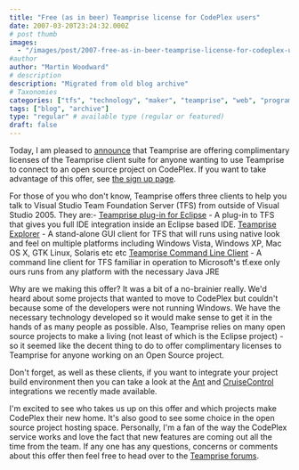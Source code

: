 ```yaml
---
title: "Free (as in beer) Teamprise license for CodePlex users"
date: 2007-03-20T23:24:32.000Z
# post thumb
images:
  - "/images/post/2007-free-as-in-beer-teamprise-license-for-codeplex-users.jpg"
#author
author: "Martin Woodward"
# description
description: "Migrated from old blog archive"
# Taxonomies
categories: ["tfs", "technology", "maker", "teamprise", "web", "programming", "podcast", "personal"]
tags: ["blog", "archive"]
type: "regular" # available type (regular or featured)
draft: false
---
```

Today, I am pleased to [announce](http://www.teamprise.com/news/2007/03/teamprise_enables_crossplatfor.html) that Teamprise are offering complimentary licenses of the Teamprise client suite for anyone wanting to use Teamprise to connect to an open source project on CodePlex.  If you want to take advantage of this offer, see [the sign up page](http://www.teamprise.com/partners/codeplex.py). 

For those of you who don't know, Teamprise offers three clients to help you talk to Visual Studio Team Foundation Server (TFS) from outside of Visual Studio 2005.  They are:-  [Teamprise plug-in for Eclipse](http://www.teamprise.com/product/plugin_eclipse.html) - A plug-in to TFS that gives you full IDE integration inside an Eclipse based IDE.  [Teamprise Explorer](http://www.teamprise.com/product/explorer_client.html) - A stand-alone GUI client for TFS that will runs using native look and feel on multiple platforms including Windows Vista, Windows XP, Mac OS X, GTK Linux, Solaris etc etc  [Teamprise Command Line Client](http://www.teamprise.com/product/command-line.html) - A command line client for TFS familiar in operation to Microsoft's tf.exe only ours runs from any platform with the necessary Java JRE 

Why are we making this offer?  It was a bit of a no-brainier really.  We'd heard about some projects that wanted to move to CodePlex but couldn't because some of the developers were not running Windows.  We have the necessary technology developed so it would make sense to get it in the hands of as many people as possible.  Also, Teamprise relies on many open source projects to make a living (not least of which is the Eclipse project) - so it seemed like the decent thing to do to offer complimentary licenses to Teamprise for anyone working on an Open Source project. 

Don't forget, as well as these clients, if you want to integrate your project build environment then you can take a look at the [Ant](http://www.teamprise.com/download/download-ant.html) and [CruiseControl](http://www.teamprise.com/download/download-cc.html) integrations we recently made available. 

I'm excited to see who takes us up on this offer and which projects make CodePlex their new home.  It's also good to see some choice in the open source project hosting space.  Personally, I'm a fan of the way the CodePlex service works and love the fact that new features are coming out all the time from the team.  If any one has any questions, concerns or comments about this offer then feel free to head over to the [Teamprise forums](http://support.teamprise.com/).